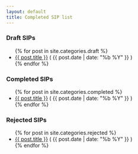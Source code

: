 ```yaml
---
layout: default
title: Completed SIP list
---
```



### Draft SIPs ###
<ul class="post-list">
  {% for post in site.categories.draft %}
    <li><a href="/sips/{{ post.url }}">{{ post.title }}</a> <span class="date">( {{ post.date | date: "%b %Y" }} )</span></li>
  {% endfor %}      
</ul>

### Completed SIPs ###
<ul class="post-list">
  {% for post in site.categories.completed %}
    <li><a href="/sips/{{ post.url }}">{{ post.title }}</a> <span class="date">( {{ post.date | date: "%b %Y" }} )</span></li>
  {% endfor %}      
</ul>

### Rejected SIPs ###
<ul class="post-list">
  {% for post in site.categories.rejected %}
    <li><a href="/sips/{{ post.url }}">{{ post.title }}</a> <span class="date">( {{ post.date | date: "%b %Y" }} )</span></li>
  {% endfor %}      
</ul>
